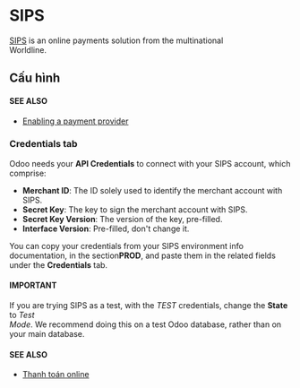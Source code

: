 # SIPS

[SIPS](https://sips.worldline.com/) is an online payments solution from the multinational\
Worldline.

## Cấu hình

#### SEE ALSO

* [Enabling a payment provider](../payment_providers.md#payment-providers-add-new)

### Credentials tab

Odoo needs your **API Credentials** to connect with your SIPS account, which comprise:

* **Merchant ID**: The ID solely used to identify the merchant account with SIPS.
* **Secret Key**: The key to sign the merchant account with SIPS.
* **Secret Key Version**: The version of the key, pre-filled.
* **Interface Version**: Pre-filled, don't change it.

You can copy your credentials from your SIPS environment info documentation, in the section**PROD**, and paste them in the related fields under the **Credentials** tab.

#### IMPORTANT

If you are trying SIPS as a test, with the _TEST_ credentials, change the **State** to _Test_\
_Mode_. We recommend doing this on a test Odoo database, rather than on your main database.

#### SEE ALSO

* [Thanh toán online](../payment_providers.md)
